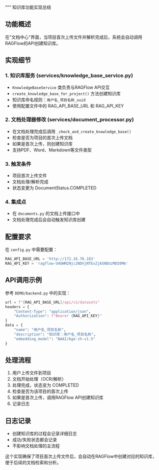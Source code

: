 """
知识库功能实现总结

## 功能概述
在"文档中心"界面，当项目首次上传文件并解析完成后，系统会自动调用RAGFlow的API创建知识库。

## 实现细节

### 1. 知识库服务 (services/knowledge_base_service.py)
- `KnowledgeBaseService` 类负责与RAGFlow API交互
- `create_knowledge_base_for_project()` 方法创建知识库
- 知识库命名规则：`用户名_项目名称_uuid`
- 使用配置文件中的 RAG_API_BASE_URL 和 RAG_API_KEY

### 2. 文档处理器修改 (services/document_processor.py)
- 在文档处理完成后调用 `_check_and_create_knowledge_base()`
- 检查是否为项目的首次上传文档
- 如果是首次上传，则创建知识库
- 支持PDF、Word、Markdown等文件类型

### 3. 触发条件
- 项目首次上传文件
- 文档处理/解析完成
- 状态变更为 DocumentStatus.COMPLETED

### 4. 集成点
- 在 `documents.py` 的文档上传接口中
- 文档处理完成后会自动触发知识库创建

## 配置要求
在 `config.py` 中需要配置：
```python
RAG_API_BASE_URL = 'http://172.16.76.183'
RAG_API_KEY = 'ragflow-U4OWM2Njc2NDVjNTExZjA5NDUzMDI0Mm'
```

## API调用示例
参考 `DEMO/backend.py` 中的实现：
```python
url = f"{RAG_API_BASE_URL}/api/v1/datasets"
headers = {
    "Content-Type": "application/json", 
    "Authorization": f"Bearer {RAG_API_KEY}"
}
data = {
    "name": "用户名_项目名称",
    "description": "知识库：用户名_项目名称",
    "embedding_model": "BAAI/bge-zh-v1.5"
}
```

## 处理流程
1. 用户上传文件到项目
2. 文档开始处理（OCR/解析）
3. 处理完成，状态变为 COMPLETED
4. 检查是否为该项目的首次上传
5. 如果是首次上传，调用RAGFlow API创建知识库
6. 记录日志

## 日志记录
- 创建知识库的过程会记录详细日志
- 成功/失败状态都会记录
- 不影响文档处理的主流程

这个实现确保了项目首次上传文件后，会自动在RAGFlow中创建对应的知识库，便于后续的文档检索和分析。

